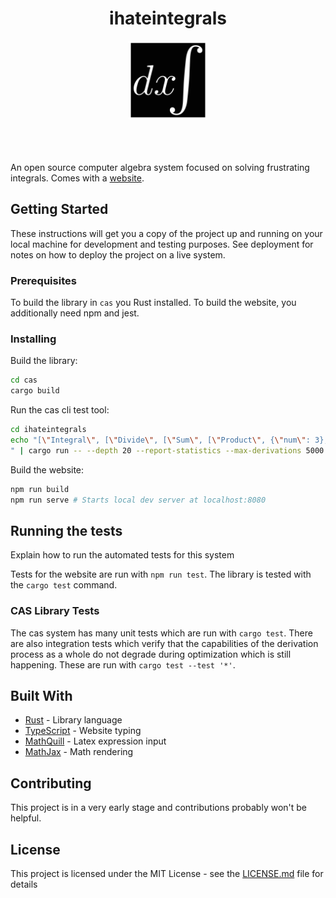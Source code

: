 <div align="center">

# ihateintegrals

<img style="width: 25%; aspect-ratio: 1" src="public/icon.svg">
</div>

<br/>
<br/>
<br/>

An open source computer algebra system focused on solving frustrating integrals.
Comes with a [website](https://ihateintegrals.com).

## Getting Started

These instructions will get you a copy of the project up and running on your
local machine for development and testing purposes. See deployment for notes on
how to deploy the project on a live system.

### Prerequisites

To build the library in `cas` you Rust installed. To build the website, you
additionally need npm and jest.

### Installing

Build the library:

```bash
cd cas
cargo build
```

Run the cas cli test tool:

```bash
cd ihateintegrals
echo "[\"Integral\", [\"Divide\", [\"Sum\", [\"Product\", {\"num\": 3}, [\"Exponent\", {\"var\": \"x\"}, {\"num\": 2}]], {\"var\": \"x\"}, {\"num\": 2}], [\"Divide\", {\"num\": 1}, [\"Product\", {\"num\": 2}, {\"var\": \"x\"}]]], {\"var\": \"x\"}]
" | cargo run -- --depth 20 --report-statistics --max-derivations 5000
```

Build the website:

```bash
npm run build
npm run serve # Starts local dev server at localhost:8080
```

## Running the tests

Explain how to run the automated tests for this system

Tests for the website are run with `npm run test`. The library is tested with
the `cargo test` command.

### CAS Library Tests

The cas system has many unit tests which are run with `cargo test`. There are
also integration tests which verify that the capabilities of the derivation
process as a whole do not degrade during optimization which is still happening.
These are run with `cargo test --test '*'`.

## Built With

-   [Rust](https://www.rust-lang.org/) - Library language
-   [TypeScript](https://www.typescriptlang.org/) - Website typing
-   [MathQuill](http://mathquill.com/) - Latex expression input
-   [MathJax](https://www.mathjax.org/) - Math rendering

## Contributing

This project is in a very early stage and contributions probably won't be helpful.

## License

This project is licensed under the MIT License - see the
[LICENSE.md](LICENSE.md) file for details

